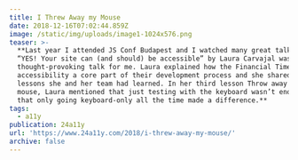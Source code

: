 ```yaml
---
title: I Threw Away my Mouse
date: 2018-12-16T07:02:44.859Z
image: /static/img/uploads/image1-1024x576.png
teaser: >-
  **Last year I attended JS Conf Budapest and I watched many great talks but
  “YES! Your site can (and should) be accessible” by Laura Carvajal was the most
  thought-provoking talk for me. Laura explained how the Financial Times made
  accessibility a core part of their development process and she shared several
  lessons she and her team had learned. In her third lesson Throw away your
  mouse, Laura mentioned that just testing with the keyboard wasn’t enough and
  that only going keyboard-only all the time made a difference.**
tags:
  - a11y
publication: 24a11y
url: 'https://www.24a11y.com/2018/i-threw-away-my-mouse/'
archive: false
---
```


